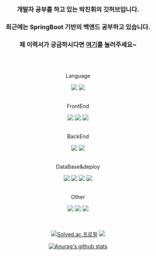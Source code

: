 <div align="center">
  
  ### 개발자 공부를 하고 있는 박진휘의 깃허브입니다.
  ### 최근에는 SpringBoot 기반의 백엔드 공부하고 있습니다.
  ### 제 이력서가 궁금하시다면 [여기](https://github.com/blackhane/resume)를 눌러주세요~
  
</br>

<div align="center"><br/>
  <p>Language</p>
<img src="https://img.shields.io/badge/JAVA-3776AB?style=for-the-badge&logoColor=white"> 
<img src="https://img.shields.io/badge/Python-3776AB?style=for-the-badge&logo=Python&logoColor=white">
</div>
<div align="center"><br/>
  <p>FrontEnd</p>
<img src="https://img.shields.io/badge/HTML5-E34F26?style=for-the-badge&logo=HTML5&logoColor=white">
<img src="https://img.shields.io/badge/CSS3-1572B6?style=for-the-badge&logo=CSS3&logoColor=white">
<img src="https://img.shields.io/badge/JavaScript-F7DF1E?style=for-the-badge&logo=JavaScript&logoColor=white">
</div>
<div align="center"><br/>
  <p>BackEnd</p>
<img src="https://img.shields.io/badge/JSP-3776AB?style=for-the-badge&logoColor=white">
<img src="https://img.shields.io/badge/Spring-6DB33F?style=for-the-badge&logo=Spring&logoColor=white">
</div>
<div align="center"><br/>
  <p>DataBase&deploy</p>
<img src="https://img.shields.io/badge/MySQL-4479A1?style=for-the-badge&logo=MySQL&logoColor=white">
<img src="https://img.shields.io/badge/MariaDB-003545?style=for-the-badge&logo=MariaDB&logoColor=white">
<img src="https://img.shields.io/badge/AmazonAWS-232F3E?style=for-the-badge&logo=AmazonAWS&logoColor=white">
<img src="https://img.shields.io/badge/Linux-FCC624?style=for-the-badge&logo=Linux&logoColor=white">
</div>
<div align="center"><br/>
  <p>Other</p>
<img src="https://img.shields.io/badge/JSP-6E6E6E?style=for-the-badge&logoColor=white">
<img src="https://img.shields.io/badge/MyBatis-6E6E6E?style=for-the-badge&logoColor=white">
<img src="https://img.shields.io/badge/JPA-6E6E6E?style=for-the-badge&logoColor=white">
</div>

<div><br/><br/></div>

<div align="center">
  
[![Solved.ac
프로필](http://mazassumnida.wtf/api/v2/generate_badge?boj=black_hana)](https://solved.ac/black_hana)
<img src="http://mazandi.herokuapp.com/api?handle=black_hana&theme=warm"/>
  
</div>

<div align="center">
  
  [![Anurag's github stats](https://github-readme-stats.vercel.app/api?username=blackhane)](https://github.com/anuraghazra/github-readme-stats)
  
</div>

